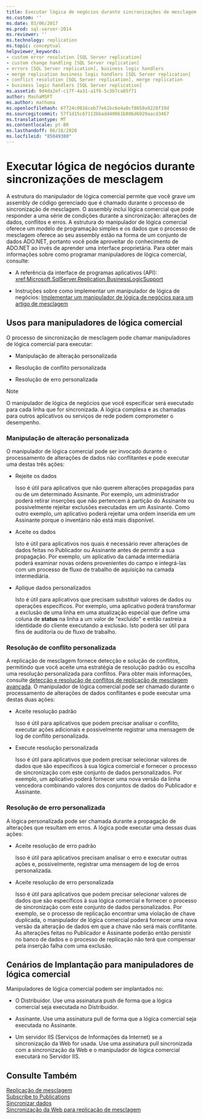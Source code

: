 ```yaml
---
title: Executar lógica de negócios durante sincronizações de mesclagem | Microsoft Docs
ms.custom: ''
ms.date: 03/06/2017
ms.prod: sql-server-2014
ms.reviewer: ''
ms.technology: replication
ms.topic: conceptual
helpviewer_keywords:
- custom error resolution [SQL Server replication]
- custom change handling [SQL Server replication]
- errors [SQL Server replication], business logic handlers
- merge replication business logic handlers [SQL Server replication]
- conflict resolution [SQL Server replication], merge replication
- business logic handlers [SQL Server replication]
ms.assetid: 9d4da2ef-c17f-4a31-a1f6-5c3b7ca85f71
author: MashaMSFT
ms.author: mathoma
ms.openlocfilehash: 67724c0816ceb77e61bc6e4a0cf8650a9228f39d
ms.sourcegitcommit: 57f1d15c67113bbadd40861b886d6929aacd3467
ms.translationtype: MT
ms.contentlocale: pt-BR
ms.lasthandoff: 06/18/2020
ms.locfileid: "85049380"
---
```

# <a name="execute-business-logic-during-merge-synchronization"></a>Executar lógica de negócios durante sincronizações de mesclagem
  A estrutura do manipulador de lógica comercial permite que você grave um assembly de código gerenciado que é chamado durante o processo de sincronização de mesclagem. O assembly inclui lógica comercial que pode responder a uma série de condições durante a sincronização: alterações de dados, conflitos e erros. A estrutura do manipulador de lógica comercial oferece um modelo de programação simples e os dados que o processo de mesclagem oferece ao seu assembly estão na forma de um conjunto de dados ADO.NET, portanto você pode aproveitar do conhecimento de ADO.NET ao invés de aprender uma interface proprietária. Para obter mais informações sobre como programar manipuladores de lógica comercial, consulte:  
  
-   A referência da interface de programas aplicativos (API): <xref:Microsoft.SqlServer.Replication.BusinessLogicSupport>  
  
-   Instruções sobre como implementar um manipulador de lógica de negócios: [Implementar um manipulador de lógica de negócios para um artigo de mesclagem](../implement-a-business-logic-handler-for-a-merge-article.md)  
  
## <a name="uses-for-business-logic-handlers"></a>Usos para manipuladores de lógica comercial  
 O processo de sincronização de mesclagem pode chamar manipuladores de lógica comercial para executar:  
  
-   Manipulação de alteração personalizada  
  
-   Resolução de conflito personalizada  
  
-   Resolução de erro personalizada  
  
> [!NOTE]  
>  O manipulador de lógica de negócios que você especificar será executado para cada linha que for sincronizada. A lógica complexa e as chamadas para outros aplicativos ou serviços de rede podem comprometer o desempenho.  
  
### <a name="custom-change-handling"></a>Manipulação de alteração personalizada  
 O manipulador de lógica comercial pode ser invocado durante o processamento de alterações de dados não conflitantes e pode executar uma destas três ações:  
  
-   Rejeite os dados  
  
     Isso é útil para aplicativos que não querem alterações propagadas para ou de um determinado Assinante. Por exemplo, um administrador poderá retirar inserções que não pertencem à partição do Assinante ou possivelmente rejeitar exclusões executadas em um Assinante. Como outro exemplo, um aplicativo poderá rejeitar uma ordem inserida em um Assinante porque o inventário não está mais disponível.  
  
-   Aceite os dados  
  
     Isto é útil para aplicativos nos quais é necessário rever alterações de dados feitas no Publicador ou Assinante antes de permitir a sua propagação. Por exemplo, um aplicativo da camada intermediária poderá examinar novas ordens provenientes do campo e integrá-las com um processo de fluxo de trabalho de aquisição na camada intermediária.  
  
-   Aplique dados personalizados  
  
     Isto é útil para aplicativos que precisam substituir valores de dados ou operações específicos. Por exemplo, uma aplicativo poderá transformar a exclusão de uma linha em uma atualização especial que define uma coluna de **status** na linha a um valor de "excluído" e então rastreia a identidade do cliente executando a exclusão. Isto poderá ser útil para fins de auditoria ou de fluxo de trabalho.  
  
### <a name="custom-conflict-resolution"></a>Resolução de conflito personalizada  
 A replicação de mesclagem fornece detecção e solução de conflitos, permitindo que você aceite uma estratégia de resolução padrão ou escolha uma resolução personalizada para conflitos. Para obter mais informações, consulte [detecção e resolução de conflitos de replicação de mesclagem avançada](advanced-merge-replication-conflict-detection-and-resolution.md). O manipulador de lógica comercial pode ser chamado durante o processamento de alterações de dados conflitantes e pode executar uma destas duas ações:  
  
-   Aceite resolução padrão  
  
     Isso é útil para aplicativos que podem precisar analisar o conflito, executar ações adicionais e possivelmente registrar uma mensagem de log de conflito personalizada.  
  
-   Execute resolução personalizada  
  
     Isso é útil para aplicativos que podem precisar selecionar valores de dados que são específicos à sua lógica comercial e fornecer o processo de sincronização com este conjunto de dados personalizados. Por exemplo, um aplicativo poderá fornecer uma nova versão da linha vencedora combinando valores dos conjuntos de dados do Publicador e Assinante.  
  
### <a name="custom-error-resolution"></a>Resolução de erro personalizada  
 A lógica personalizada pode ser chamada durante a propagação de alterações que resultam em erros. A lógica pode executar uma dessas duas ações:  
  
-   Aceite resolução de erro padrão  
  
     Isso é útil para aplicativos precisam analisar o erro e executar outras ações e, possivelmente, registrar uma mensagem de log de erros personalizada.  
  
-   Aceite resolução de erro personalizada  
  
     Isso é útil para aplicativos que podem precisar selecionar valores de dados que são específicos à sua lógica comercial e fornecer o processo de sincronização com este conjunto de dados personalizados. Por exemplo, se o processo de replicação encontrar uma violação de chave duplicada, o manipulador de lógica comercial poderá fornecer uma nova versão da alteração de dados em que a chave não será mais conflitante. As alterações feitas no Publicador e Assinante poderão então persistir no banco de dados e o processo de replicação não terá que compensar pela inserção falha com uma exclusão.  
  
## <a name="deployment-scenarios-for-business-logic-handlers"></a>Cenários de Implantação para manipuladores de lógica comercial  
 Manipuladores de lógica comercial podem ser implantados no:  
  
-   O Distribuidor. Use uma assinatura push de forma que a lógica comercial seja executada no Distribuidor.  
  
-   Assinante. Use uma assinatura pull de forma que a lógica comercial seja executada no Assinante.  
  
-   Um servidor IIS (Serviços de Informações da Internet) se a sincronização da Web for usada. Use uma assinatura pull sincronizada com a sincronização da Web e o manipulador de lógica comercial executará no Servidor IIS.  
  
## <a name="see-also"></a>Consulte Também  
 [Replicação de mesclagem](merge-replication.md)   
 [Subscribe to Publications](../subscribe-to-publications.md)   
 [Sincronizar dados](../synchronize-data.md)   
 [Sincronização da Web para replicação de mesclagem](../web-synchronization-for-merge-replication.md)  
  
  
